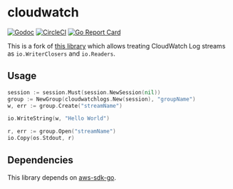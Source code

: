 # cloudwatch

[![Godoc](https://godoc.org/github.com/marcinwyszynski/cloudwatch?status.svg)](http://godoc.org/github.com/marcinwyszynski/cloudwatch)
[![CircleCI](https://circleci.com/gh/marcinwyszynski/cloudwatch/tree/master.svg?style=svg)](https://circleci.com/gh/marcinwyszynski/cloudwatch/tree/master)
[![Go Report Card](https://goreportcard.com/badge/github.com/marcinwyszynski/cloudwatch)](https://goreportcard.com/report/github.com/marcinwyszynski/cloudwatch)

This is a fork of [this library](https://github.com/ejholmes/cloudwatch) which allows treating CloudWatch Log streams as `io.WriterClosers` and `io.Readers`.

## Usage

```go
session := session.Must(session.NewSession(nil))
group := NewGroup(cloudwatchlogs.New(session), "groupName")
w, err := group.Create("streamName")

io.WriteString(w, "Hello World")

r, err := group.Open("streamName")
io.Copy(os.Stdout, r)
```

## Dependencies

This library depends on [aws-sdk-go](https://github.com/aws/aws-sdk-go/).
